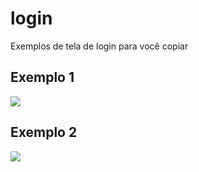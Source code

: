 # login
Exemplos de tela de login para você copiar

## Exemplo 1

![](https://cloud.githubusercontent.com/assets/1509692/10262771/9ee58d6e-69ac-11e5-853f-8b7f976b4dcc.png)

## Exemplo 2

![](https://cloud.githubusercontent.com/assets/1509692/10262780/dc9d605a-69ac-11e5-83fb-02ef62fa3e98.png)

